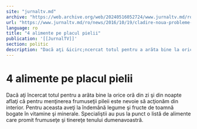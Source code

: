 ```yaml
---
site: "jurnaltv.md"
archive: "https://web.archive.org/web/20240516052724/www.jurnaltv.md/ro/news/2016/10/19/cladire-noua-probleme-vechi-"
url: "https://www.jurnaltv.md/ro/news/2016/10/19/cladire-noua-probleme-vechi-"
language: ro
title: "4 alimente pe placul pielii"
publication: '[[JurnalTV]]'
section: politic
description: "Dacă aţi &icirc;ncercat totul pentru a arăta bine la orice oră din zi şi din noapte aflaţi că pentru menţinerea frumuseţii pileii este nevoie să acţionăm..."
---
```


# 4 alimente pe placul pielii

Dacă aţi încercat totul pentru a arăta bine la orice oră din zi şi din noapte aflaţi că pentru menţinerea frumuseţii pileii este nevoie să acţionăm din interior. Pentru aceasta aveţi la îndemână legume şi fructe de toamnă bogate în vitamine şi minerale. Specialiştii au pus la punct o listă de alimente care promit frumuseţe şi tinereţe tenului dumenavoastră.